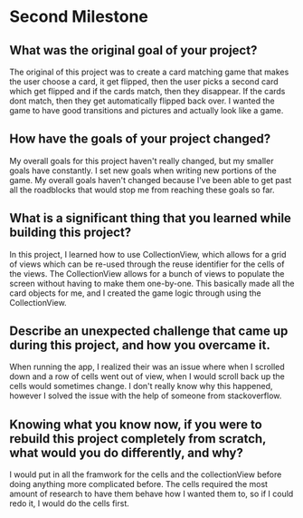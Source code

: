 # Second Milestone

## What was the original goal of your project?

The original of this project was to create a card matching game that makes the user choose a card, it get flipped, then the user picks a 
second card which get flipped and if the cards match, then they disappear. If the cards dont match, then they get automatically flipped 
back over. I wanted the game to have good transitions and pictures and actually look like a game.

## How have the goals of your project changed?
My overall goals for this project haven't really changed, but my smaller goals have constantly. I set new goals when writing new portions of
the game. My overall goals haven't changed because I've been able to get past all the roadblocks that would stop me from reaching these goals so far.

## What is a significant thing that you learned while building this project?

In this project, I learned how to use CollectionView, which allows for a grid of views which can be re-used through the reuse identifier for the 
cells of the views. The CollectionView allows for a bunch of views to populate the screen without having to make them one-by-one. This basically
made all the card objects for me, and I created the game logic through using the CollectionView.



## Describe an unexpected challenge that came up during this project, and how you overcame it.

When running the app, I realized their was an issue where when I scrolled down and a row of cells went out of view, when I would scroll back up
the cells would sometimes change. I don't really know why this happened, however I solved the issue with the help of someone from stackoverflow.

## Knowing what you know now, if you were to rebuild this project completely from scratch, what would you do differently, and why?

I would put in all the framwork for the cells and the collectionView before doing anything more complicated before. The cells required the most 
amount of research to have them behave how I wanted them to, so if I could redo it, I would do the cells first.

